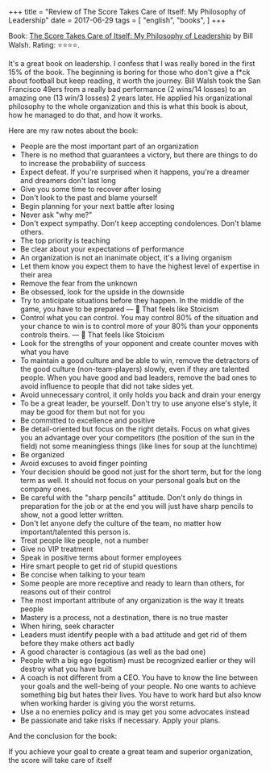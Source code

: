 +++
title = "Review of The Score Takes Care of Itself: My Philosophy of Leadership"
date = 2017-06-29
tags = [
    "english",
    "books",
]
+++

Book: [The Score Takes Care of Itself: My Philosophy of Leadership](https://www.goodreads.com/book/show/6342995) by Bill   Walsh. Rating: ⭐️⭐️⭐️⭐️.

It's a great book on leadership.
I confess that I was really bored in the first 15% of the book. The beginning is boring for those who don't give a f\*ck about football but keep reading, it worth the journey.
Bill Walsh took the San Francisco 49ers from a really bad performance (2 wins/14 losses) to an amazing one (13 win/3 losses) 2 years later. He applied his organizational philosophy to the whole organization and this is what this book is about, how he managed to do that, and how it works.

Here are my raw notes about the book:

- People are the most important part of an organization
- There is no method that guarantees a victory, but there are things to do to increase the probability of success
- Expect defeat. If you're surprised when it happens, you're a dreamer and dreamers don't last long
- Give you some time to recover after losing
- Don't look to the past and blame yourself
- Begin planning for your next battle after losing
- Never ask "why me?"
- Don't expect sympathy. Don't keep accepting condolences. Don't blame others.
- The top priority is teaching
- Be clear about your expectations of performance
- An organization is not an inanimate object, it's a living organism
- Let them know you expect them to have the highest level of expertise in their area
- Remove the fear from the unknown
- Be obsessed, look for the upside in the downside
- Try to anticipate situations before they happen. In the middle of the game, you have to be prepared — 💭 That feels like Stoicism
- Control what you can control. You may control 80% of the situation and your chance to win is to control more of your 80% than your opponents controls theirs. — 💭 That feels like Stoicism
- Look for the strengths of your opponent and create counter moves with what you have
- To maintain a good culture and be able to win, remove the detractors of the good culture (non-team-players) slowly, even if they are talented people. When you have good and bad leaders, remove the bad ones to avoid influence to people that did not take sides yet.
- Avoid unnecessary control, it only holds you back and drain your energy
- To be a great leader, be yourself. Don't try to use anyone else's style, it may be good for them but not for you
- Be committed to excellence and positive
- Be detail-oriented but focus on the right details. Focus on what gives you an advantage over your competitors (the position of the sun in the field) not some meaningless things (like lines for soup at the lunchtime)
- Be organized
- Avoid excuses to avoid finger pointing
- Your decision should be good not just for the short term, but for the long term as well. It should not focus on your personal goals but on the company ones.
- Be careful with the "sharp pencils" attitude. Don't only do things in preparation for the job or at the end you will just have sharp pencils to show, not a good letter written.
- Don't let anyone defy the culture of the team, no matter how important/talented this person is.
- Treat people like people, not a number
- Give no VIP treatment
- Speak in positive terms about former employees
- Hire smart people to get rid of stupid questions
- Be concise when talking to your team
- Some people are more receptive and ready to learn than others, for reasons out of their control
- The most important attribute of any organization is the way it treats people
- Mastery is a process, not a destination, there is no true master
- When hiring, seek character
- Leaders must identify people with a bad attitude and get rid of them before they make others act badly
- A good character is contagious (as well as the bad one)
- People with a big ego (egotism) must be recognized earlier or they will destroy what you have built
- A coach is not different from a CEO. You have to know the line between your goals and the well-being of your people. No one wants to achieve something big but hates their lives. You have to work hard but also know when working harder is giving you the worst returns.
- Use a no enemies policy and is may get you some advocates instead
- Be passionate and take risks if necessary. Apply your plans.

And the conclusion for the book:

If you achieve your goal to create a great team and superior organization, the score will take care of itself
